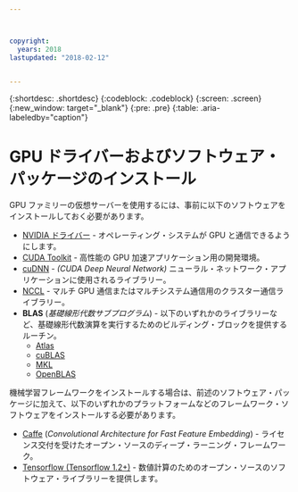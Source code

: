 ```yaml
---



copyright:
  years: 2018
lastupdated: "2018-02-12"


---
```


{:shortdesc: .shortdesc}
{:codeblock: .codeblock}
{:screen: .screen}
{:new_window: target="_blank"}
{:pre: .pre}
{:table: .aria-labeledby="caption"}

# GPU ドライバーおよびソフトウェア・パッケージのインストール
GPU ファミリーの仮想サーバーを使用するには、事前に以下のソフトウェアをインストールしておく必要があります。
* [NVIDIA ドライバー](http://www.nvidia.com/drivers) - オペレーティング・システムが GPU と通信できるようにします。
* [CUDA Toolkit](https://docs.nvidia.com/cuda/) - 高性能の GPU 加速アプリケーション用の開発環境。
* [cuDNN](https://developer.nvidia.com/cudnn) - _(CUDA Deep Neural Network)_ ニューラル・ネットワーク・アプリケーションに使用されるライブラリー。
* [NCCL](http://docs.nvidia.com/deeplearning/sdk/nccl-install-guide/index.html) - マルチ GPU 通信またはマルチシステム通信用のクラスター通信ライブラリー。
* **BLAS** (_基礎線形代数サブプログラム_) - 以下のいずれかのライブラリーなど、基礎線形代数演算を実行するためのビルディング・ブロックを提供するルーチン。
  - [Atlas](http://math-atlas.sourceforge.net/atlas_install/)
  - [cuBLAS](https://developer.nvidia.com/cublas)
  - [MKL](https://software.intel.com/en-us/mkl-developer-reference-c-blas-and-sparse-blas-routines)
  - [OpenBLAS](http://www.openblas.net/)

機械学習フレームワークをインストールする場合は、前述のソフトウェア・パッケージに加えて、以下のいずれかのプラットフォームなどのフレームワーク・ソフトウェアをインストールする必要があります。
* [Caffe](https://www.nvidia.com/en-us/data-center/gpu-accelerated-applications/caffe/) (_Convolutional Architecture for Fast Feature Embedding_) - ライセンス交付を受けたオープン・ソースのディープ・ラーニング・フレームワーク。
* [Tensorflow (Tensorflow 1.2+)](https://www.tensorflow.org/install/) - 数値計算のためのオープン・ソースのソフトウェア・ライブラリーを提供します。


